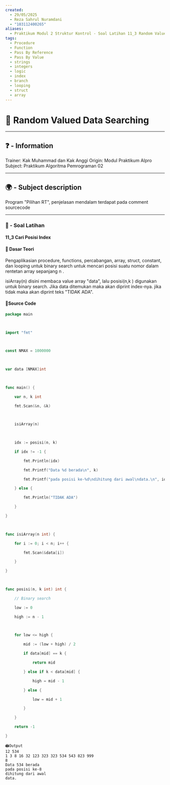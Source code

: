 ```yaml
---
created:
  - 29/05/2025
  - Reza Sahrul Nuramdani
  - "103112400265"
aliases:
  - Praktikum Modul 2 Struktur Kontrol - Soal Latihan 11_3 Random Valued Data Searching
tags:
  - Procedure
  - Function
  - Pass By Reference
  - Pass By Value
  - strings
  - integers
  - logic
  - index
  - branch
  - looping
  - struct
  - array
---
```

# 📃 Random Valued Data Searching
---
## ❓ - Information
Trainer: Kak Muhammad dan Kak Anggi
Origin: Modul Praktikum Alpro
Subject: Praktikum Algoritma Pemrograman 02  

---
## 🌍 - Subject description
Program "Pilihan RT", penjelasan mendalam terdapat pada comment sourcecode

--- 
### 🎯 - Soal Latihan
#### 11_3 Cari Posisi Index

#### 📝 Dasar Teori
Pengaplikasian procedure, functions, percabangan, array, struct, constant, dan looping untuk binary search untuk mencari posisi suatu nomor dalam rentetan array sepanjang n . 

isiArray(n) disini membaca value array "data", lalu posisi(n,k ) digunakan untuk binary search. Jika data ditemukan maka akan diprint index-nya. jika tidak maka akan diprint teks "TIDAK ADA".

#### 📝Source Code
```go
package main

  

import "fmt"

  

const NMAX = 1000000

  

var data [NMAX]int

  

func main() {

    var n, k int

    fmt.Scan(&n, &k)

  

    isiArray(n)

  

    idx := posisi(n, k)

    if idx != -1 {

        fmt.Println(idx)

        fmt.Printf("Data %d berada\n", k)

        fmt.Printf("pada posisi ke-%d\ndihitung dari awal\ndata.\n", idx)

    } else {

        fmt.Println("TIDAK ADA")

    }

}

  

func isiArray(n int) {

    for i := 0; i < n; i++ {

        fmt.Scan(&data[i])

    }

}

  

func posisi(n, k int) int {

    // Binary search

    low := 0

    high := n - 1

  

    for low <= high {

        mid := (low + high) / 2

        if data[mid] == k {

            return mid

        } else if k < data[mid] {

            high = mid - 1

        } else {

            low = mid + 1

        }

    }

    return -1

}
```

	🖨️Output 
	12 534
	1 3 8 16 32 123 323 323 534 543 823 999
	8
	Data 534 berada
	pada posisi ke-8
	dihitung dari awal
	data.